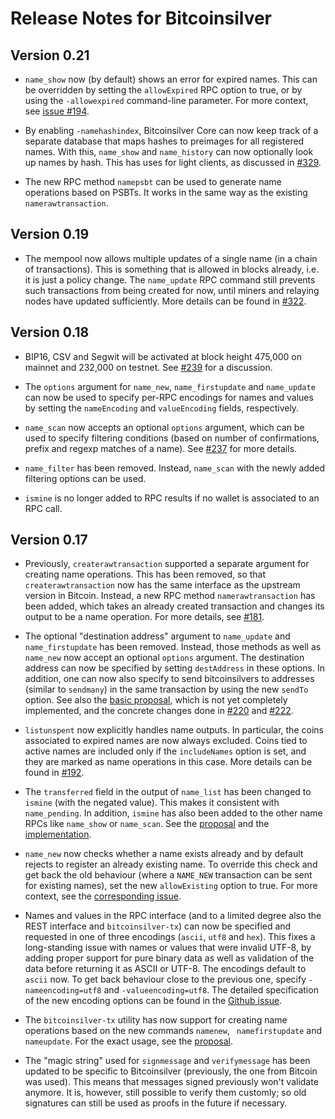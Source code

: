 # Release Notes for Bitcoinsilver

## Version 0.21

- `name_show` now (by default) shows an error for expired names. This can be
  overridden by setting the `allowExpired` RPC option to true, or by using the
  `-allowexpired` command-line parameter.
  For more context,
  see [issue #194](https://github.com/bitcoinsilver/bitcoinsilver-core/issues/194).

- By enabling `-namehashindex`, Bitcoinsilver Core can now keep track of a separate
  database that maps hashes to preimages for all registered names.  With this,
  `name_show` and `name_history` can now optionally look up names by hash.
  This has uses for light clients, as discussed in
  [#329](https://github.com/bitcoinsilver/bitcoinsilver-core/issues/329).

- The new RPC method `namepsbt` can be used to generate name operations
  based on PSBTs.  It works in the same way as the existing
  `namerawtransaction`.

## Version 0.19

- The mempool now allows multiple updates of a single name (in a chain of
  transactions).  This is something that is allowed in blocks already,
  i.e. it is just a policy change.  The `name_update` RPC command still
  prevents such transactions from being created for now, until miners and
  relaying nodes have updated sufficiently.  More details can be found in
  [#322](https://github.com/bitcoinsilver/bitcoinsilver-core/pull/322).

## Version 0.18

- BIP16, CSV and Segwit will be activated at block height 475,000 on mainnet
  and 232,000 on testnet.
  See [#239](https://github.com/bitcoinsilver/bitcoinsilver-core/issues/239) for
  a discussion.

- The `options` argument for `name_new`, `name_firstupdate` and `name_update`
  can now be used to specify per-RPC encodings for names and values by setting
  the `nameEncoding` and `valueEncoding` fields, respectively.

- `name_scan` now accepts an optional `options` argument, which can be used
  to specify filtering conditions (based on number of confirmations, prefix and
  regexp matches of a name).
  See [#237](https://github.com/bitcoinsilver/bitcoinsilver-core/issues/237)
  for more details.

- `name_filter` has been removed.  Instead, `name_scan` with the newly added
  filtering options can be used.

- `ismine` is no longer added to RPC results if no wallet is associated
  to an RPC call.

## Version 0.17

- Previously, `createrawtransaction` supported a separate argument for creating
  name operations.  This has been removed, so that `createrawtransaction` now
  has the same interface as the upstream version in Bitcoin.  Instead, a new
  RPC method `namerawtransaction` has been added, which takes an already created
  transaction and changes its output to be a name operation.
  For more details, see
  [#181](https://github.com/bitcoinsilver/bitcoinsilver-core/issues/181).

- The optional "destination address" argument to `name_update` and
  `name_firstupdate` has been removed.  Instead, those methods as well
  as `name_new` now accept an optional `options` argument.  The destination
  address can now be specified by setting `destAddress` in these options.
  In addition, one can now also specify to send bitcoinsilvers to addresses
  (similar to `sendmany`) in the same transaction by using the new `sendTo`
  option.
  See also the
  [basic proposal](https://github.com/bitcoinsilver/bitcoinsilver-core/issues/194), which
  is not yet completely implemented, and the concrete changes done in
  [#220](https://github.com/bitcoinsilver/bitcoinsilver-core/pull/220) and
  [#222](https://github.com/bitcoinsilver/bitcoinsilver-core/pull/222).

- `listunspent` now explicitly handles name outputs.  In particular, the coins
  associated to expired names are now always excluded.  Coins tied to active
  names are included only if the `includeNames` option is set, and they
  are marked as name operations in this case.
  More details can be found in
  [#192](https://github.com/bitcoinsilver/bitcoinsilver-core/issues/192).

- The `transferred` field in the output of `name_list` has been changed
  to `ismine` (with the negated value).  This makes it consistent with
  `name_pending`.  In addition, `ismine` has also been added to the other
  name RPCs like `name_show` or `name_scan`.
  See the [proposal](https://github.com/bitcoinsilver/bitcoinsilver-core/issues/219) and
  the [implementation](https://github.com/bitcoinsilver/bitcoinsilver-core/pull/236).

- `name_new` now checks whether a name exists already and by default rejects
  to register an already existing name.  To override this check and get back
  the old behaviour (where a `NAME_NEW` transaction can be sent for existing
  names), set the new `allowExisting` option to true.
  For more context, see the
  [corresponding issue](https://github.com/bitcoinsilver/bitcoinsilver-core/issues/54).

- Names and values in the RPC interface (and to a limited degree also the REST
  interface and `bitcoinsilver-tx`) can now be specified and requested in one of
  three encodings (`ascii`, `utf8` and `hex`).  This fixes a long-standing issue
  with names or values that were invalid UTF-8, by adding proper support for
  pure binary data as well as validation of the data before returning it as
  ASCII or UTF-8.  The encodings default to `ascii` now.  To get back behaviour
  close to the previous one, specify `-nameencoding=utf8` and
  `-valueencoding=utf8`.  The detailed specification of the new encoding options
  can be found in the
  [Github issue](https://github.com/bitcoinsilver/bitcoinsilver-core/issues/246).

- The `bitcoinsilver-tx` utility has now support for creating name operations based
  on the new commands `namenew`, ` namefirstupdate` and `nameupdate`.  For the
  exact usage, see the
  [proposal](https://github.com/bitcoinsilver/bitcoinsilver-core/issues/147#issuecomment-402429258).

- The "magic string" used for `signmessage` and `verifymessage` has been updated
  to be specific to Bitcoinsilver (previously, the one from Bitcoin was used).  This
  means that messages signed previously won't validate anymore.  It is, however,
  still possible to verify them customly; so old signatures can still be used
  as proofs in the future if necessary.
